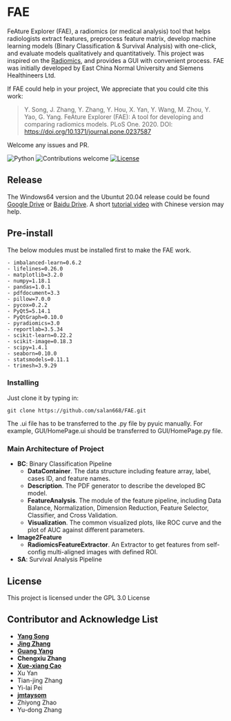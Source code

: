 # FAE

FeAture Explorer (FAE), a radiomics (or medical analysis) tool that helps radiologists extract features, preprocess feature matrix, develop machine learning models (Binary Classification & Survival Analysis) with one-click, and evaluate models qualitatively  and quantitatively. This project was inspired on the [Radiomics](http://www.radiomics.io/), and provides a GUI with convenient process. FAE was initially developed by East China Normal University and Siemens Healthineers Ltd. 

If FAE could help in your project, We appreciate that you could cite this work:

> Y. Song, J. Zhang, Y. Zhang, Y. Hou, X. Yan, Y. Wang, M. Zhou, Y. Yao, G. Yang. FeAture Explorer (FAE): A tool for developing and comparing radiomics models. PLoS One. 2020. DOI: https://doi.org/10.1371/journal.pone.0237587

Welcome any issues and PR. 

![Python](https://img.shields.io/badge/python-v3.7-blue.svg)
![Contributions welcome](https://img.shields.io/badge/contributions-welcome-orange.svg)
[![License](https://img.shields.io/badge/license-GPL3.0-blue.svg)](https://www.gnu.org/licenses/gpl-3.0.en.html)

## Release

The Windows64 version and the Ubuntut 20.04 release could be found [Google Drive](https://drive.google.com/open?id=1htts7YsfaxKtN1NeDcNU4iksXfjr_XyK) or [Baidu Drive](https://pan.baidu.com/s/1ha66TajeoT6dA-a4Qdt8fA). A short [tutorial video](https://www.bilibili.com/video/BV1yt4y1S79S/) with Chinese version may help.

## Pre-install
The below modules must be installed first to make the FAE work. 

```
- imbalanced-learn=0.6.2
- lifelines=0.26.0
- matplotlib=3.2.0
- numpy=1.18.1
- pandas=1.0.1
- pdfdocument=3.3
- pillow=7.0.0
- pycox=0.2.2
- PyQt5=5.14.1
- PyQtGraph=0.10.0
- pyradiomics=3.0
- reportlab=3.5.34
- scikit-learn=0.22.2
- scikit-image=0.18.3
- scipy=1.4.1
- seaborn=0.10.0
- statsmodels=0.11.1
- trimesh=3.9.29
```

### Installing
Just clone it by typing in:

```
git clone https://github.com/salan668/FAE.git
```
The .ui file has to be transferred to the .py file by pyuic manually. For example, GUI/HomePage.ui should be transferred to GUI/HomePage.py file. 

### Main Architecture of Project 
- **BC**: Binary Classification Pipeline
  - **DataContainer**. The data structure including feature array, label, cases ID, and feature names. 
  - **Description**. The PDF generator to describe the developed BC model.
  - **FeatureAnalysis**. The module of the feature pipeline, including Data Balance, Normalization, Dimension Reduction, Feature Selector, Classifier, and Cross Validation.
  - **Visualization**. The common visualized plots, like ROC curve and the plot of AUC against different parameters.
- **Image2Feature**
    - **RadiomicsFeatureExtractor**. An Extractor to get features from self-config multi-aligned images with defined ROI.
- **SA**: Survival Analysis Pipeline

## License 
This project is licensed under the GPL 3.0 License

## Contributor and Acknowledge List
- [**Yang Song**](https://github.com/salan668)
- [**Jing Zhang**](https://github.com/zhangjingcode)
- [**Guang Yang**](https://github.com/yg88)
- **Chengxiu Zhang**
- [**Xue-xiang Cao**](mailto:xuer_cao@hotmail.com)
- Xu Yan
- Tian-jing Zhang
- Yi-lai Pei
- [**jmtaysom**](https://github.com/jmtaysom)
- Zhiyong Zhao
- Yu-dong Zhang
 
